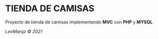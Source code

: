 <h1>TIENDA DE CAMISAS</h1>
<p>Proyecto de tienda de camisas implementando <strong>MVC</strong> con <strong>PHP</strong> y <strong>MYSQL</strong></p>
<cite>LeoMarqz &copy; 2021</cite>